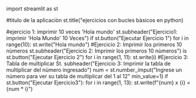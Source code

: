 import streamlit as st

#tìtulo de la aplicaciòn
st.title("ejercicios con bucles bàsicos en python)

#ejercicio 1: imprimir 10 veces 'Hola mundo'
st.subheader("Ejercicio1: imprimir 'Hola Mundo' 10 Veces")
if st.button("Ejecutar Ejercicio 1")
    for i in range(10):
        st.write("Hola mundo")
#Ejercicio 2: Imprimir los primeros 10 nùmeros
st.subheader("Ejercicio 2: Imprimir los primeros 10 nùmeros")
is st.button("Ejecutar Ejercicio 2")
    for i in range(1, 11):
        st.write(i)
#Ejercicio 3: Tabla de multiplicar
St. subheader("Ejercicio 3: Imprimir la tabla de multiplicar del nùmero ingresado")
num = st.number_imput("Ingrese un nùmero para ver su tabla de multiplicar del 1 al 12" min_value=1)
if st.button("Ejecutar Ejercicio3"):
    for i in range(1, 13):
        st.write(f"{num} x {i} = {num * i}")
